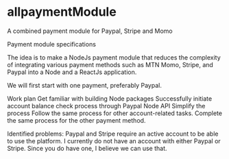 # allpaymentModule

A combined payment module for Paypal, Stripe and Momo

Payment module specifications

The idea is to make a NodeJs payment module that reduces the complexity of integrating various payment methods such as MTN Momo, Stripe, and Paypal into a Node and a ReactJs application.

We will first start with one payment, preferably Paypal.

Work plan
Get familiar with building Node packages
Successfully initiate account balance check process through Paypal Node API
Simplify the process
Follow the same process for other account-related tasks.
Complete the same process for the other payment method.

Identified problems:
Paypal and Stripe require an active account to be able to use the platform. I currently do not have an account with either Paypal or Stripe. Since you do have one, I believe we can use that.
